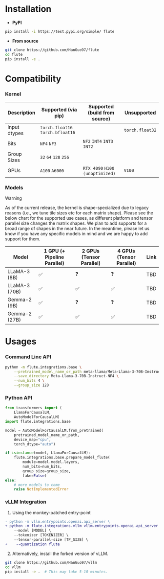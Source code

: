 # Installation

- **PyPI**
```bash
pip install -i https://test.pypi.org/simple/ flute
```

- **From source**
```bash
git clone https://github.com/HanGuo97/flute
cd flute
pip install -e .
```

# Compatibility

### Kernel
| Description      | Supported (via pip) | Supported (build from source) | Unsupported |
| ----------- | ----------- | ----------- | ----------- |
| Input dtypes   | `torch.float16` `torch.bfloat16` |  | `torch.float32` |
| Bits | `NF4` `NF3` | `NF2` `INT4` `INT3` `INT2` | |
| Group Sizes | `32` `64` `128` `256` | | |
| GPUs | `A100` `A6000` | `RTX 4090` `H100 (unoptimized)` | `V100` |

### Models

> [!WARNING]
> As of the current release, the kernel is shape-specialized due to legacy reasons (i.e., we tune tile sizes etc for each matrix shape). Please see the below chart for the supported use cases, as different platform and tensor parallel size changes the matrix shapes. We plan to add supports for a broad range of shapes in the near future. In the meantime, please let us know if you have any specific models in mind and we are happy to add support for them.

| Model      | 1 GPU (+ Pipeline Parallel) | 2 GPUs (Tensor Parallel) | 4 GPUs (Tensor Parallel) | Link |
| ----------- | ----------- | ----------- | ----------- | ----------- | 
| LLaMA-3 (8B) | ✅ | ❓ | ❓ | TBD |
| LLaMA-3 (70B) | ✅ | ✅ | ✅ | TBD |
| Gemma-2 (9B) | ✅ | ❓ | ❓ | TBD |
| Gemma-2 (27B) | ✅ | ✅ | ✅ | TBD |



# Usages

### Command Line API

```bash
python -m flute.integrations.base \
    --pretrained_model_name_or_path meta-llama/Meta-Llama-3-70B-Instruct \
    --save_directory Meta-Llama-3-70B-Instruct-NF4 \
    --num_bits 4 \
    --group_size 128
```

### Python API
```python
from transformers import (
    LlamaForCausalLM,
    AutoModelForCausalLM)
import flute.integrations.base

model = AutoModelForCausalLM.from_pretrained(
    pretrained_model_name_or_path,
    device_map="cpu",
    torch_dtype="auto")

if isinstance(model, LlamaForCausalLM):
    flute.integrations.base.prepare_model_flute(
        module=model.model.layers,
        num_bits=num_bits,
        group_size=group_size,
        fake=False)
else:
    # more models to come
    raise NotImplementedError
```

### vLLM Integration

1. Using the monkey-patched entry-point

```diff
- python -m vllm.entrypoints.openai.api_server \
+ python -m flute.integrations.vllm vllm.entrypoints.openai.api_server \
    --model [MODEL] \
    --tokenizer [TOKENIZER] \
    --tensor-parallel-size [TP_SIZE] \
+    --quantization flute
```

2. Alternatively, install the forked version of vLLM. 
```bash
git clone https://github.com/HanGuo97/vllm
cd vllm
pip install -e .  # This may take 5-10 minutes.
```

